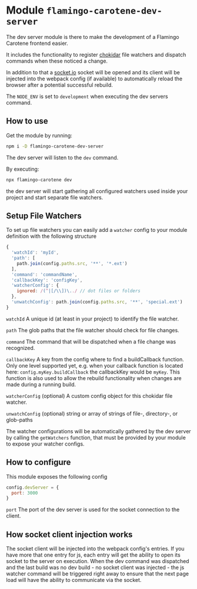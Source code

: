 # Module `flamingo-carotene-dev-server`

The dev server module is there to make the development of a Flamingo Carotene frontend easier.

It includes the functionality to register [chokidar](https://github.com/paulmillr/chokidar) file watchers and dispatch
commands when these noticed a change.

In addition to that a [socket.io](https://github.com/socketio/socket.io) socket will be opened and its client will be
injected into the webpack config (if available) to automatically reload the browser after a potential successful
rebuild.

The `NODE_ENV` is set to `development` when executing the dev servers command.

## How to use

Get the module by running:
```bash
npm i -D flamingo-carotene-dev-server
```

The dev server will listen to the `dev` command.

By executing:
```bash
npx flamingo-carotene dev
```
the dev server will start gathering all configured watchers used inside your project and start separate file watchers.

## Setup File Watchers

To set up file watchers you can easily add a `watcher` config to your module definition with the following structure
```js
{
  'watchId': 'myId',
  'path': [
    path.join(config.paths.src, '**', '*.ext')
  ],
  'command': 'commandName',
  'callbackKey': 'configKey',
  'watcherConfig': {
    ignored: /(^|[/\\])\../ // dot files or folders
  },
  'unwatchConfig': path.join(config.paths.src, '**', 'special.ext')
}
```

`watchId` A unique id (at least in your project) to identify the file watcher.

`path` The glob paths that the file watcher should check for file changes.

`command` The command that will be dispatched when a file change was recognized.

`callbackKey` A key from the config where to find a buildCallback function. Only one level supported yet,
e.g. when your callback function is located here: `config.myKey.buildCallback` the callbackKey would be `myKey`. This
function is also used to allow the rebuild functionality when changes are made during a running build.

`watcherConfig` (optional) A custom config object for this chokidar file watcher.

`unwatchConfig` (optional) string or array of strings of file-, directory-, or glob-paths

The watcher configurations will be automatically gathered by the dev server by calling the `getWatchers`
function, that must be provided by your module to expose your watcher configs.

## How to configure

This module exposes the following config
```js
config.devServer = {
  port: 3000
}
```

`port` The port of the dev server is used for the socket connection to the client.

## How socket client injection works

The socket client will be injected into the webpack config's entries. If you have more that one entry for js, each entry
will get the ability to open its socket to the server on execution. When the dev command was dispatched and the last
build was no dev build - no socket client was injected - the js watcher command will be triggered right away to ensure
that the next page load will have the ability to communicate via the socket.
